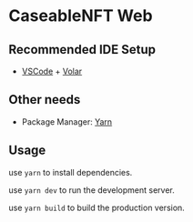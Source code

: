 # CaseableNFT Web

## Recommended IDE Setup

- [VSCode](https://code.visualstudio.com/) + [Volar](https://marketplace.visualstudio.com/items?itemName=johnsoncodehk.volar)

## Other needs

- Package Manager: [Yarn](https://yarnpkg.com/)

## Usage

use `yarn` to install dependencies.

use `yarn dev` to run the development server.

use `yarn build` to build the production version.
